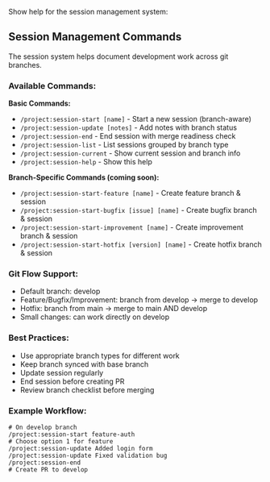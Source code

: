 Show help for the session management system:

## Session Management Commands

The session system helps document development work across git branches.

### Available Commands:

**Basic Commands:**
- `/project:session-start [name]` - Start a new session (branch-aware)
- `/project:session-update [notes]` - Add notes with branch status  
- `/project:session-end` - End session with merge readiness check
- `/project:session-list` - List sessions grouped by branch type
- `/project:session-current` - Show current session and branch info
- `/project:session-help` - Show this help

**Branch-Specific Commands (coming soon):**
- `/project:session-start-feature [name]` - Create feature branch & session
- `/project:session-start-bugfix [issue] [name]` - Create bugfix branch & session
- `/project:session-start-improvement [name]` - Create improvement branch & session
- `/project:session-start-hotfix [version] [name]` - Create hotfix branch & session

### Git Flow Support:

- Default branch: develop
- Feature/Bugfix/Improvement: branch from develop → merge to develop
- Hotfix: branch from main → merge to main AND develop
- Small changes: can work directly on develop

### Best Practices:

- Use appropriate branch types for different work
- Keep branch synced with base branch
- Update session regularly
- End session before creating PR
- Review branch checklist before merging

### Example Workflow:

```
# On develop branch
/project:session-start feature-auth
# Choose option 1 for feature
/project:session-update Added login form
/project:session-update Fixed validation bug
/project:session-end
# Create PR to develop
```